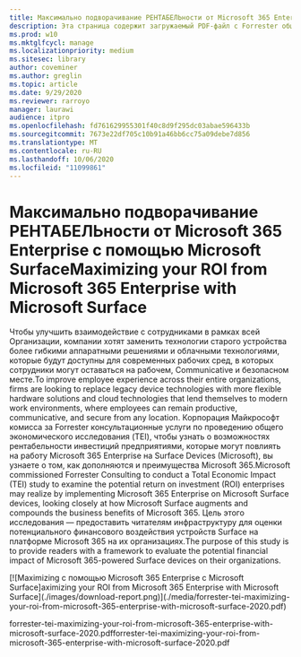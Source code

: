 ```yaml
---
title: Максимально подворачивание РЕНТАБЕЛЬности от Microsoft 365 Enterprise с помощью Microsoft Surface
description: Эта страница содержит загружаемый PDF-файл с Forrester общего практического исследования, комиссный за влияние Microsoft.
ms.prod: w10
ms.mktglfcycl: manage
ms.localizationpriority: medium
ms.sitesec: library
author: coveminer
ms.author: greglin
ms.topic: article
ms.date: 9/29/2020
ms.reviewer: rarroyo
manager: laurawi
audience: itpro
ms.openlocfilehash: fd761629955301f40c8d9f295dc03abae596433b
ms.sourcegitcommit: 7673e22df705c10b91a46bb6cc75a09debe7d856
ms.translationtype: MT
ms.contentlocale: ru-RU
ms.lasthandoff: 10/06/2020
ms.locfileid: "11099861"
---
```

# <span data-ttu-id="353be-103">Максимально подворачивание РЕНТАБЕЛЬности от Microsoft 365 Enterprise с помощью Microsoft Surface</span><span class="sxs-lookup"><span data-stu-id="353be-103">Maximizing your ROI from Microsoft 365 Enterprise with Microsoft Surface</span></span>

 <span data-ttu-id="353be-104">Чтобы улучшить взаимодействие с сотрудниками в рамках всей Организации, компании хотят заменить технологии старого устройства более гибкими аппаратными решениями и облачными технологиями, которые будут доступны для современных рабочих сред, в которых сотрудники могут оставаться на рабочем, Communicative и безопасном месте.</span><span class="sxs-lookup"><span data-stu-id="353be-104">To improve employee experience across their entire organizations, firms are looking to replace legacy device technologies with more flexible hardware solutions and cloud technologies that lend themselves to modern work environments, where employees can remain productive, communicative, and secure from any location.</span></span> <span data-ttu-id="353be-105">Корпорация Майкрософт комисса за Forrester консультационные услуги по проведению общего экономического исследования (TEI), чтобы узнать о возможностях рентабельности инвестиций предприятиями, которые могут повлиять на работу Microsoft 365 Enterprise на Surface Devices (Microsoft), вы узнаете о том, как дополняются и преимущества Microsoft 365.</span><span class="sxs-lookup"><span data-stu-id="353be-105">Microsoft commissioned Forrester Consulting to conduct a Total Economic Impact (TEI) study to examine the potential return on investment (ROI) enterprises may realize by implementing Microsoft 365 Enterprise on Microsoft Surface devices, looking closely at how Microsoft Surface augments and compounds the business benefits of Microsoft 365.</span></span> <span data-ttu-id="353be-106">Цель этого исследования — предоставить читателям инфраструктуру для оценки потенциального финансового воздействия устройств Surface на платформе Microsoft 365 на их организациях.</span><span class="sxs-lookup"><span data-stu-id="353be-106">The purpose of this study is to provide readers with a framework to evaluate the potential financial impact of Microsoft 365-powered Surface devices on their organizations.</span></span>

[![M<span data-ttu-id="353be-107">aximizing с помощью Microsoft 365 Enterprise с Microsoft Surface]</span><span class="sxs-lookup"><span data-stu-id="353be-107">aximizing your ROI from Microsoft 365 Enterprise with Microsoft Surface]</span></span>(./images/download-report.png)](./media/forrester-tei-maximizing-your-roi-from-microsoft-365-enterprise-with-microsoft-surface-2020.pdf)


<span data-ttu-id="353be-108">forrester-tei-maximizing-your-roi-from-microsoft-365-enterprise-with-microsoft-surface-2020.pdf</span><span class="sxs-lookup"><span data-stu-id="353be-108">forrester-tei-maximizing-your-roi-from-microsoft-365-enterprise-with-microsoft-surface-2020.pdf</span></span>


